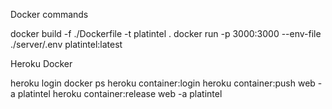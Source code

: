 Docker commands

docker build -f ./Dockerfile -t platintel .
docker run -p 3000:3000 --env-file ./server/.env platintel:latest


Heroku Docker

heroku login
docker ps
heroku container:login
heroku container:push web -a platintel
heroku container:release web -a platintel